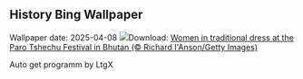 ## History Bing Wallpaper
Wallpaper date: 2025-04-08
![](https://www.bing.com/th?id=OHR.ParoTsechu_EN-GB4364292065_UHD.jpg&w=1000)Download: [Women in traditional dress at the Paro Tshechu Festival in Bhutan (© Richard I'Anson/Getty Images)](https://www.bing.com/th?id=OHR.ParoTsechu_EN-GB4364292065_UHD.jpg)

Auto get programm by LtgX
